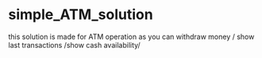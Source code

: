 # simple_ATM_solution
this solution is made for ATM operation as you can withdraw money / show last transactions /show cash availability/
